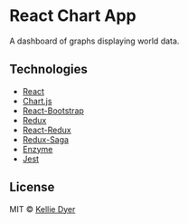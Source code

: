 # React Chart App
A dashboard of graphs displaying world data. 

## Technologies
* [React](https://reactjs.org/)
* [Chart.js](https://www.chartjs.org/)
* [React-Bootstrap](https://react-bootstrap.github.io/)
* [Redux](https://redux.js.org/)
* [React-Redux](https://react-redux.js.org/introduction/quick-start)
* [Redux-Saga](https://redux-saga.js.org/)
* [Enzyme](https://enzymejs.github.io/enzyme/)
* [Jest](https://jestjs.io/)

## License
MIT © [Kellie Dyer](https://github.com/kellieo14)